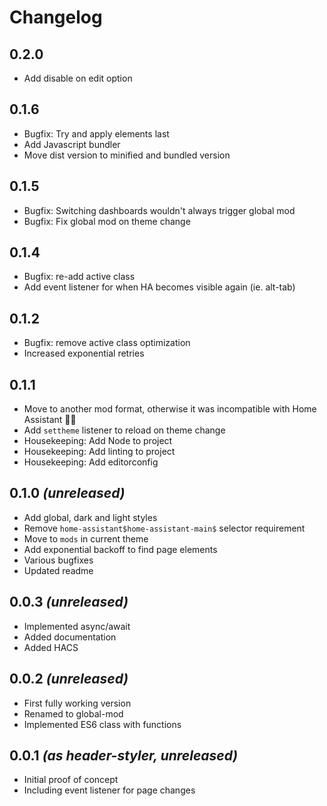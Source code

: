 # Changelog

## 0.2.0
- Add disable on edit option

## 0.1.6
- Bugfix: Try and apply elements last 
- Add Javascript bundler
- Move dist version to minified and bundled version

## 0.1.5
- Bugfix: Switching dashboards wouldn't always trigger global mod
- Bugfix: Fix global mod on theme change

## 0.1.4
- Bugfix: re-add active class
- Add event listener for when HA becomes visible again (ie. alt-tab)

## 0.1.2
- Bugfix: remove active class optimization
- Increased exponential retries

## 0.1.1
- Move to another mod format, otherwise it was incompatible with Home Assistant 🤷‍♀️
- Add `settheme` listener to reload on theme change
- Housekeeping: Add Node to project
- Housekeeping: Add linting to project
- Housekeeping: Add editorconfig

## 0.1.0 _(unreleased)_
- Add global, dark and light styles
- Remove `home-assistant$home-assistant-main$` selector requirement
- Move to `mods` in current theme
- Add exponential backoff to find page elements
- Various bugfixes
- Updated readme

## 0.0.3 _(unreleased)_
- Implemented async/await
- Added documentation
- Added HACS

## 0.0.2 _(unreleased)_
- First fully working version
- Renamed to global-mod
- Implemented ES6 class with functions

## 0.0.1 _(as header-styler, unreleased)_
- Initial proof of concept
- Including event listener for page changes
